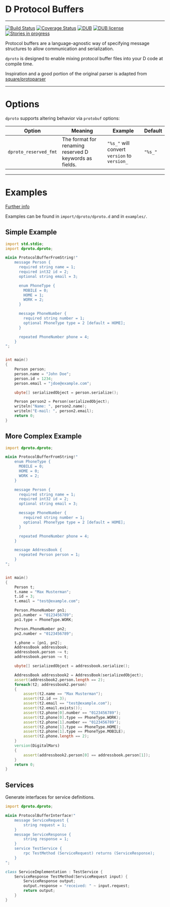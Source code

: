 # D Protocol Buffers

----

[![Build Status](https://travis-ci.org/msoucy/dproto.svg?branch=master)](https://travis-ci.org/msoucy/dproto)
[![Coverage Status](https://coveralls.io/repos/msoucy/dproto/badge.svg?branch=master)](https://coveralls.io/r/msoucy/dproto)
[![DUB](https://img.shields.io/dub/dt/dproto/latest.svg)](http://code.dlang.org/packages/dproto)
[![DUB license](https://img.shields.io/dub/l/dproto.svg)](http://code.dlang.org/packages/dproto)
[![Stories in progress](https://badge.waffle.io/msoucy/dproto.png?label=in%20progress&title=In%20Progress)](https://waffle.io/msoucy/dproto)

Protocol buffers are a language-agnostic way of specifying message structures to allow communication and serialization.

`dproto` is designed to enable mixing protocol buffer files into your D code at compile time.

Inspiration and a good portion of the original parser is adapted from [square/protoparser](http://github.com/square/protoparser)

----

# Options

`dproto` supports altering behavior via `protobuf` options:

| Option                | Meaning                                                | Example                                      | Default |
|-----------------------|--------------------------------------------------------|----------------------------------------------|---------|
| `dproto_reserved_fmt` | The format for renaming reserved D keywords as fields. | `"%s_"` will convert `version` to `version_` | `"%s_"` |

----

# Examples

[Further info](https://developers.google.com/protocol-buffers/docs/overview)

Examples can be found in `import/dproto/dproto.d` and in `examples/`.

## Simple Example

```d
import std.stdio;
import dproto.dproto;

mixin ProtocolBufferFromString!"
	message Person {
	  required string name = 1;
	  required int32 id = 2;
	  optional string email = 3;

	  enum PhoneType {
		MOBILE = 0;
		HOME = 1;
		WORK = 2;
	  }

	  message PhoneNumber {
		required string number = 1;
		optional PhoneType type = 2 [default = HOME];
	  }

	  repeated PhoneNumber phone = 4;
	}
";


int main()
{
	Person person;
	person.name = "John Doe";
	person.id = 1234;
	person.email = "jdoe@example.com";

	ubyte[] serializedObject = person.serialize();

	Person person2 = Person(serializedObject);
	writeln("Name: ", person2.name);
	writeln("E-mail: ", person2.email);
	return 0;
}
```

## More Complex Example

```d
import dproto.dproto;

mixin ProtocolBufferFromString!"
	enum PhoneType {
	  MOBILE = 0;
	  HOME = 0;
	  WORK = 2;
	}

	message Person {
	  required string name = 1;
	  required int32 id = 2;
	  optional string email = 3;

	  message PhoneNumber {
		required string number = 1;
		optional PhoneType type = 2 [default = HOME];
	  }

	  repeated PhoneNumber phone = 4;
	}

	message AddressBook {
	  repeated Person person = 1;
	}
";


int main()
{
	Person t;
	t.name = "Max Musterman";
	t.id = 3;
	t.email = "test@example.com";

	Person.PhoneNumber pn1;
	pn1.number = "0123456789";
	pn1.type = PhoneType.WORK;

	Person.PhoneNumber pn2;
	pn2.number = "0123456789";

	t.phone = [pn1, pn2];
	AddressBook addressbook;
	addressbook.person ~= t;
	addressbook.person ~= t;

	ubyte[] serializedObject = addressbook.serialize();

	AddressBook addressbook2 = AddressBook(serializedObject);
	assert(addressbook2.person.length == 2);
	foreach(t2; addressbook2.person)
	{
		assert(t2.name == "Max Musterman");
		assert(t2.id == 3);
		assert(t2.email == "test@example.com");
		assert(t2.email.exists());
		assert(t2.phone[0].number == "0123456789");
		assert(t2.phone[0].type == PhoneType.WORK);
		assert(t2.phone[1].number == "0123456789");
		assert(t2.phone[1].type == PhoneType.HOME);
		assert(t2.phone[1].type == PhoneType.MOBILE);
		assert(t2.phone.length == 2);
	}
	version(DigitalMars)
	{
		assert(addressbook2.person[0] == addressbook.person[1]);
	}
	return 0;
}
```


## Services

Generate interfaces for service definitions.

```d
import dproto.dproto;

mixin ProtocolBufferInterface!"
	message ServiceRequest {
		string request = 1;
	}
	message ServiceResponse {
		string response = 1;
	}
	service TestService {
		rpc TestMethod (ServiceRequest) returns (ServiceResponse);
	}
";

class ServiceImplementation : TestService {
	ServiceResponse TestMethod(ServiceRequest input) {
		ServiceResponse output;
		output.response = "received: " ~ input.request;
		return output;
	}
}
```
